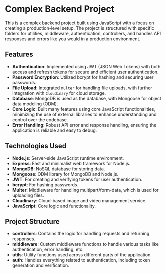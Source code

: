 # Complex Backend Project
This is a complex backend project built using JavaScript with a focus on creating a production-level setup. The project is structured with specific folders for utilities, middleware, authentication, controllers, and handles API responses and errors like you would in a production environment.

## Features
+ **Authentication**: Implemented using JWT (JSON Web Tokens) with both access and refresh tokens for secure and efficient user authentication.
+ **Password Encryption**: Utilized bcrypt for hashing and securing user passwords.
+ **File Upload**: Integrated `multer` for handling file uploads, with further integration with `Cloudinary` for cloud storage.
+ **Database**: MongoDB is used as the database, with Mongoose for object data modeling (ODM).
+ **Core Logic**: Built many features using core JavaScript functionalities, minimizing the use of external libraries to enhance understanding and control over the codebase.
+ **Error Handling**: Robust API error and response handling, ensuring the application is reliable and easy to debug.

## Technologies Used
+ **Node.js**: Server-side JavaScript runtime environment.
+ **Express**: Fast and minimalist web framework for Node.js.
+ **MongoDB**: NoSQL database for storing data.
+ **Mongoose**: ODM library for MongoDB and Node.js.
+ **JWT**: For creating and verifying tokens for user authentication.
+ **bcrypt**: For hashing passwords.
+ **Multer**: Middleware for handling multipart/form-data, which is used for uploading files.
+ **Cloudinary**: Cloud-based image and video management service.
+ **JavaScript**: Core logic and functionality.

## Project Structure
+ **controllers**: Contains the logic for handling requests and returning responses.
+ **middleware**: Custom middleware functions to handle various tasks like authentication, error handling, etc.
+ **utils**: Utility functions used across different parts of the application.
+ **auth**: Handles everything related to authentication, including token generation and verification.

